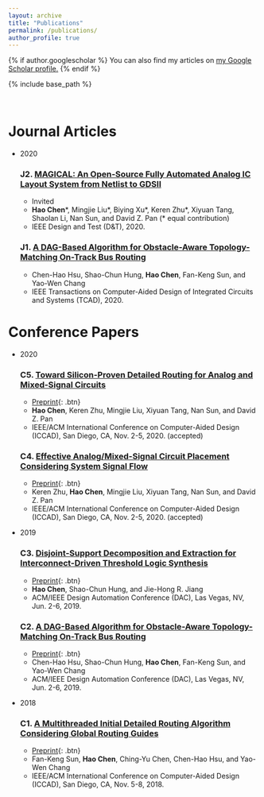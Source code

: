 ```yaml
---
layout: archive
title: "Publications"
permalink: /publications/
author_profile: true
---
```


{% if author.googlescholar %}
  You can also find my articles on <u><a href="{{author.googlescholar}}">my Google Scholar profile</a>.</u>
{% endif %}

{% include base_path %}

<!---
{% for post in site.publications reversed %}
  {% include archive-single.html %}
{% endfor %}
-->

<br>

Journal Articles
======
* 2020
  ### J2. [MAGICAL: An Open-Source Fully Automated Analog IC Layout System from Netlist to GDSII](https://doi.org/10.1109/MDAT.2020.3024153)
     * Invited
     * **Hao Chen***, Mingjie Liu*, Biying Xu*, Keren Zhu*, Xiyuan Tang, Shaolan Li, Nan Sun, and David Z. Pan (* equal contribution)
     * IEEE Design and Test (D&T), 2020.
     
  ### J1. [A DAG-Based Algorithm for Obstacle-Aware Topology-Matching On-Track Bus Routing](https://ieeexplore.ieee.org/abstract/document/9119108)
     * Chen-Hao Hsu, Shao-Chun Hung, **Hao Chen**, Fan-Keng Sun, and Yao-Wen Chang
     * IEEE Transactions on Computer-Aided Design of Integrated Circuits and Systems (TCAD), 2020.

Conference Papers
======

* 2020

  ### C5. [Toward Silicon-Proven Detailed Routing for Analog and Mixed-Signal Circuits](https://doi.org/10.1145/3400302.3415660)
     * [Preprint](/files/ICCAD20_ar.pdf){: .btn}
     * **Hao Chen**, Keren Zhu, Mingjie Liu, Xiyuan Tang, Nan Sun, and David Z. Pan
     * IEEE/ACM International Conference on Computer-Aided Design (ICCAD), San Diego, CA, Nov. 2-5, 2020. (accepted)
  
  ### C4. [Effective Analog/Mixed-Signal Circuit Placement Considering System Signal Flow](https://doi.org/10.1145/3400302.3415625)
     * [Preprint](/files/ICCAD20_ap.pdf){: .btn}
     * Keren Zhu, **Hao Chen**, Mingjie Liu, Xiyuan Tang, Nan Sun, and David Z. Pan
     * IEEE/ACM International Conference on Computer-Aided Design (ICCAD), San Diego, CA, Nov. 2-5, 2020. (accepted)
     
* 2019

  ### C3. [Disjoint-Support Decomposition and Extraction for Interconnect-Driven Threshold Logic Synthesis](https://doi.org/10.1145/3316781.3317801)
     * [Preprint](/files/dac19_thre.pdf){: .btn}
     * **Hao Chen**, Shao-Chun Hung, and Jie-Hong R. Jiang
     * ACM/IEEE Design Automation Conference (DAC), Las Vegas, NV, Jun. 2-6, 2019.
  
  ### C2. [A DAG-Based Algorithm for Obstacle-Aware Topology-Matching On-Track Bus Routing](https://doi.org/10.1145/3316781.3317740)
     * [Preprint](/files/dac19_bus.pdf){: .btn}
     * Chen-Hao Hsu, Shao-Chun Hung, **Hao Chen**, Fan-Keng Sun, and Yao-Wen Chang
     * ACM/IEEE Design Automation Conference (DAC), Las Vegas, NV, Jun. 2-6, 2019.

* 2018
  
  ### C1. [A Multithreaded Initial Detailed Routing Algorithm Considering Global Routing Guides](https://doi.org/10.1145/3240765.3240777)
     * [Preprint](/files/iccad18_dr.pdf){: .btn}
     * Fan-Keng Sun, **Hao Chen**, Ching-Yu Chen, Chen-Hao Hsu, and Yao-Wen Chang
     * IEEE/ACM International Conference on Computer-Aided Design (ICCAD), San Diego, CA, Nov. 5-8, 2018.
